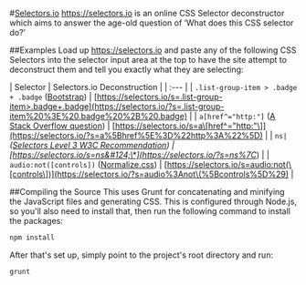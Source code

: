 #[Selectors.io](https://selectors.io)
https://selectors.io is an online CSS Selector deconstructor which aims to answer the age-old question of ‘What does this CSS selector do?’

##Examples
Load up https://selectors.io and paste any of the following CSS Selectors into the selector input area at the top to have the site attempt to deconstruct them and tell you exactly what they are selecting:

| Selector | Selectors.io Deconstruction |
| :--- |
| `.list-group-item > .badge + .badge` ([Bootstrap](https://github.com/twbs/bootstrap)) | [https://selectors.io/s=.list-group-item>.badge+.badge](https://selectors.io/?s=.list-group-item%20%3E%20.badge%20%2B%20.badge) |
| `a[href^="http:"]` ([A Stack Overflow question](http://stackoverflow.com/q/3859101/1317805)) | [https://selectors.io/s=a\[href^="http:"\]](https://selectors.io/?s=a%5Bhref%5E%3D%22http%3A%22%5D) |
| <code>ns&#124;*</code> ([Selectors Level 3 W3C Recommendation](https://www.w3.org/TR/css3-selectors/#univnmsp)) | [https://selectors.io/s=ns&#124;\*](https://selectors.io/?s=ns%7C*) |
| `audio:not([controls])` ([Normalize.css](https://github.com/necolas/normalize.css)) | [https://selectors.io/s=audio:not(\[controls\])](https://selectors.io/?s=audio%3Anot\(%5Bcontrols%5D%29) |

##Compiling the Source
This uses Grunt for concatenating and minifying the JavaScript files and generating CSS. This is configured through Node.js, so you'll also need to install that, then run the following command to install the packages:

```JavaScript
npm install
```

After that's set up, simply point to the project's root directory and run:

```JavaScript
grunt
```